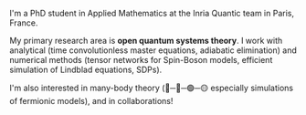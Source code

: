 I'm a PhD student in Applied Mathematics at the Inria Quantic team in Paris, France. 

My primary research area is **open quantum systems theory**. I work with analytical (time convolutionless master equations, adiabatic elimination) and numerical methods (tensor networks for Spin-Boson models, efficient simulation of Lindblad equations, SDPs).

I'm also interested in many-body theory (🔵─🔴─🟢─🟡 especially simulations of fermionic models), and in collaborations!

<!--
**angelariva/angelariva** is a ✨ _special_ ✨ repository because its `README.md` (this file) appears on your GitHub profile.

Here are some ideas to get you started:

- 🔭 I’m currently working on ...
- 🌱 I’m currently learning ...
- 👯 I’m looking to collaborate on ...
- 🤔 I’m looking for help with ...
- 💬 Ask me about ...
- 📫 How to reach me: ...
- 😄 Pronouns: ...
- ⚡ Fun fact: ...
-->

